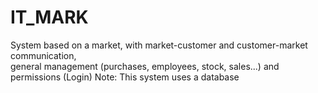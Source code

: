 # IT_MARK
System based on a market, with market-customer and customer-market communication,<br> general management (purchases, employees, stock, sales...) and permissions (Login) Note: This system uses a database

